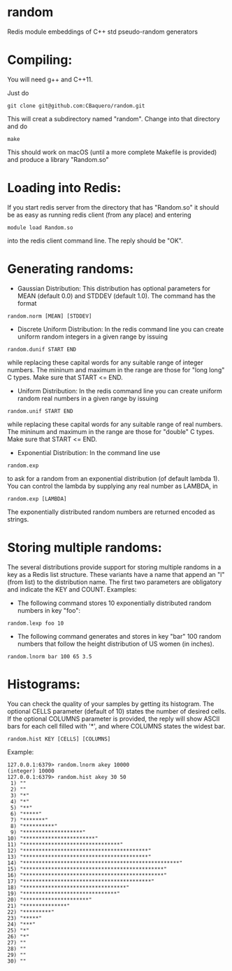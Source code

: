 # random
Redis module embeddings of C++ std pseudo-random generators

Compiling:
===

You will need g++ and C++11. 

Just do 

```
git clone git@github.com:CBaquero/random.git
```
This will creat a subdirectory named "random". Change into that directory and do 

```
make
```
 
This should work on macOS (until a more complete Makefile is provided) and produce a library "Random.so"

Loading into Redis:
===

If you start redis server from the directory that has "Random.so" it should be as easy as running redis client (from any place) and entering 

```
module load Random.so
```

into the redis client command line. The reply should be "OK".

Generating randoms:
===

* Gaussian Distribution: This distribution has optional parameters for MEAN (default 0.0) and STDDEV (default 1.0). The command has the format

```
random.norm [MEAN] [STDDEV]
```

* Discrete Uniform Distribution: In the redis command line you can create uniform random integers in a given range by issuing 

```
random.dunif START END
```

while replacing these capital words for any suitable range of integer numbers. The mininum and maximum in the range are those for "long long" C types. Make sure that START <= END.

* Uniform Distribution: In the redis command line you can create uniform random real numbers in a given range by issuing 

```
random.unif START END
```

while replacing these capital words for any suitable range of real numbers. The mininum and maximum in the range are those for "double" C types. Make sure that START <= END.


* Exponential Distribution: In the command line use 

```
random.exp
```

to ask for a random from an exponential distribution (of default lambda 1). You can control the lambda by supplying any real number as LAMBDA, in 

```
random.exp [LAMBDA]
```
The exponentially distributed random numbers are returned encoded as strings. 

Storing multiple randoms:
===

The several distributions provide support for storing multiple randoms in a key as a Redis list structure. These variants have a name that append an "l" (from list) to the distribution name. The first two parameters are obligatory and indicate the KEY and COUNT. Examples:

* The following command stores 10 exponentially distributed random numbers in key "foo": 

```
random.lexp foo 10
```

* The following command generates and stores in key "bar" 100 random numbers that follow the height distribution of US women (in inches). 

```
random.lnorm bar 100 65 3.5
```

Histograms:
===

You can check the quality of your samples by getting its histogram. The optional CELLS parameter (default of 10) states the number of desired cells. 
If the optional COLUMNS parameter is provided, the reply will show ASCII bars for each cell filled with '*', and where COLUMNS states the widest bar.

```
random.hist KEY [CELLS] [COLUMNS]
```

Example:

```
127.0.0.1:6379> random.lnorm akey 10000
(integer) 10000
127.0.0.1:6379> random.hist akey 30 50
 1) ""
 2) ""
 3) "*"
 4) "*"
 5) "**"
 6) "*****"
 7) "*******"
 8) "**********"
 9) "*******************"
10) "***********************"
11) "*******************************"
12) "****************************************"
13) "****************************************"
14) "**************************************************"
15) "*********************************************"
16) "*********************************************"
17) "*****************************************"
18) "*********************************"
19) "******************************"
20) "*********************"
21) "**************"
22) "*********"
23) "*****"
24) "***"
25) "*"
26) "*"
27) ""
28) ""
29) ""
30) ""
```


